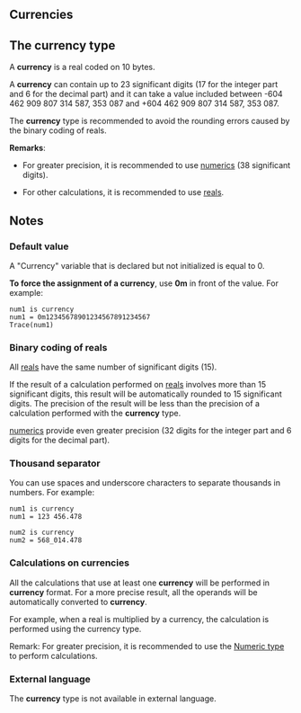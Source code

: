 
## Currencies
			



<a name="NOTE1"></a>
<a name="NOTE1_1"></a>


## The currency type
<a name="the_currency_type_ELTTEXTE000177"></a>
A **currency** is a real coded on 10 bytes.

A **currency** can contain up to 23 significant digits (17 for the integer part and 6 for the decimal part) and it can take a value included between -604 462 909 807 314 587, 353 087 and +604 462 909 807 314 587, 353 087.

The **currency** type is recommended to avoid the rounding errors caused by the binary coding of reals.

**Remarks**:

- For greater precision, it is recommended to use [numerics](../Motscles/1514072.md) (38 significant digits).

- For other calculations, it is recommended to use [reals](../Motscles/1514048.md).






<a name="NOTE2"></a>
<a name="NOTE2_1"></a>


## Notes
<a name="notes_ELTTEXTE000201"></a>


### Default value
<a name="default_value_ELTPARAGRAPHE000071"></a>

A "Currency" variable that is declared but not initialized is equal to 0.

**To force the assignment of a currency**, use **0m** in front of the value. For example:


```wl
num1 is currency
num1 = 0m12345678901234567891234567
Trace(num1)
```

<a name="NOTE2_2"></a>


### Binary coding of reals
<a name="binary_coding_reals_ELTPARAGRAPHE000082"></a>

All [reals](../Motscles/1514048.md) have the same number of significant digits (15).

If the result of a calculation performed on [reals](../Motscles/1514048.md) involves more than 15 significant digits, this result will be automatically rounded to 15 significant digits. The precision of the result will be less than the precision of a calculation performed with the **currency** type.

[numerics](../Motscles/1514072.md) provide even greater precision (32 digits for the integer part and 6 digits for the decimal part).




<a name="NOTE0_9"></a>


### Thousand separator
<a name="thousand_separator_ELTPARAGRAPHE000104"></a>

You can use spaces and underscore characters to separate thousands in numbers. For example: 

```wl
num1 is currency
num1 = 123 456.478

num2 is currency
num2 = 568_014.478
```





<a name="NOTE2_3"></a>


### Calculations on currencies
<a name="calculations_currencies_ELTPARAGRAPHE000114"></a>

All the calculations that use at least one **currency** will be performed in **currency** format. For a more precise result, all the operands will be automatically converted to **currency**.

For example, when a real is multiplied by a currency, the calculation is performed using the currency type.

Remark: For greater precision, it is recommended to use the [Numeric type](../Motscles/1514072.md) to perform calculations.
<a name="NOTE2_4"></a>


### External language
<a name="external_language_ELTPARAGRAPHE000128"></a>

The **currency** type is not available in external language.


